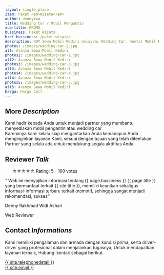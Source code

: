 ```yaml
---
layout: single_place
item: Paket <em>Wisata</em>
author: dennyrwa
title: Wedding Car / Mobil Pengantin
sub-title: PROMO
bussiness: Paket Wisata
href-bussiness: /paket-wisata/
description: RUY Sewa Mobil Kediri melayani Wedding Car, Rental Mobil Kediri Termurah di Kediri, Tulungagung dan Trenggalek, kami berkomitmen menjaga kwalitas layanan rental, selain itu kami melayani paket carter antar jemput ke dan dari Bandara Juanda Surabaya.
photos: /images/wedding-car-2.jpg
alt: Avanza Sewa Mobil Kediri
photos2: /images/wedding-car-1.jpg
alt2: Avanza Sewa Mobil Kediri
photos3: /images/wedding-car-3.jpg
alt3: Avanza Sewa Mobil Kediri
photos4: /images/wedding-car-4.jpg
alt4: Avanza Sewa Mobil Kediri
photos5: /images/wedding-car-5.jpg
alt5: Avanza Sewa Mobil Kediri
harga: Harga Call
---
```

<section>
    <div class="more-details">
        <div class="container">
            <div class="row">
                <div class="col-md-4">
                    <div class="item wow fadeInUp" data-wow-duration="0.5s">
                        <div class="sep-section-heading">
                            <h2>More <em>Description</em></h2>
                        </div>
                        <p>
                            Kami hadir kepada Anda untuk menjadi partner yang membantu menyediakan mobil pengantin atau wedding car <br>Karenanya kami selalu siap mengantarkan Anda kemanapun Anda menginginkan layanan Kami, sesuai dengan tujuan yang telah ditentukan.<br>Partner yang selalu ada untuk mendukung segala aktifitas Anda.
                        </p>
                    </div>
                </div>
                <div class="col-md-4">
                    <div class="item wow fadeInUp" data-wow-duration="0.75s">
                        <div class="sep-section-heading">
                            <h2>Reviewer <em>Talk</em></h2>
                        </div>
                        <div itemscope="" itemtype="http://schema.org/Review">
                            <ul itemprop="reviewRating" itemscope="" itemtype="http://schema.org/Rating">
                              <label for="rating1" title="1 stars">☆</label><label for="rating2" title="2 stars">☆</label><label for="rating3" title="3 stars">☆</label><label for="rating4" title="4 stars">☆</label><label for="rating5" title="5 stars">☆</label> <label itemprop="ratingValue" data-id="110" data-score="5" data-count="100">Rating: 5 - 100 votes</label>
                            </ul>
                            <div class="line-dec"></div>
                            <p itemprop="itemReviewed"><em>"</em> Web ini menyajikan informasi tentang {{ page.bussiness }} {{ page.title }} yang bermanfaat terkait {{ site.title }}, memiliki keunikan sekaligus informasi-informasi terbaru terkait otomotif, sehingga sangat menjadi rekomendasi, sukses<em>"</em></p>
                            <div class="author-rate" itemprop="author" itemscope="" itemtype="http://schema.org/Person">
                                <span itemprop='name'>
                                    <p>Denny Rakhmad Widi Ashari</p>
                                </span>
                            </div>
                            <span>Web Reviewer</span>
                        </div>
                    </div>
                </div>
                <div class="col-md-4 wow fadeInUp" data-wow-duration="1s">
                    <div class="item">
                        <div class="sep-section-heading">
                            <h2>Contact <em>Informations</em></h2>
                        </div>
                        <p>Kami memiliki pengalaman dan armada dengan kondisi prima, serta driver-driver yang profesional dalam menjalankan tugasnya, Untuk mendapatkan layanan terbaik, Hubungi kontak sebagai berikut.</p>
                        <div class="contact-info">
                            <div class="row">
                                <div class="phone col-md-12 col-sm-6 col-xs-6">
                                    <i class="fa fa-phone"></i><span><a href="{{ site.whatsapp-api }}">{{ site.telephonedetail }}</a></span>
                                </div>
                                <div class="mail col-md-12 col-sm-6 col-xs-6">
                                    <i class="fa fa-envelope"></i><span><a href="mailto:{{ site.email }}">{{ site.email }}</a></span>
                                </div>
                            </div>
                        </div>
                    </div>
                </div>
            </div>
        </div>
    </div>
</section>